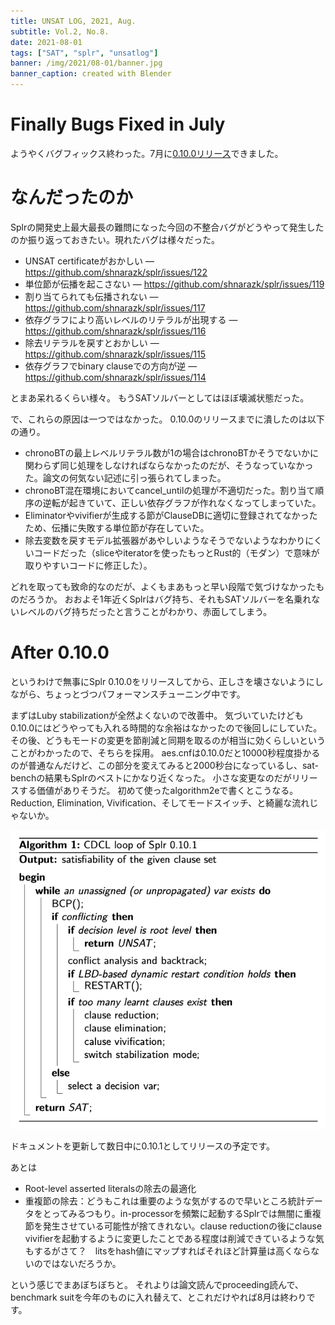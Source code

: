 ```yaml
---
title: UNSAT LOG, 2021, Aug.
subtitle: Vol.2, No.8.
date: 2021-08-01
tags: ["SAT", "splr", "unsatlog"]
banner: /img/2021/08-01/banner.jpg
banner_caption: created with Blender
---
```

# Finally Bugs Fixed in July
ようやくバグフィックス終わった。7月に[0.10.0リリース](https://github.com/shnarazk/splr/releases/tag/Splr-0.10.0)できました。

# なんだったのか
Splrの開発史上最大最長の難問になった今回の不整合バグがどうやって発生したのか振り返っておきたい。現れたバグは様々だった。

- UNSAT certificateがおかしい — https://github.com/shnarazk/splr/issues/122
- 単位節が伝播を起こさない — https://github.com/shnarazk/splr/issues/119
- 割り当てられても伝播されない — https://github.com/shnarazk/splr/issues/117
- 依存グラフにより高いレベルのリテラルが出現する — https://github.com/shnarazk/splr/issues/116
- 除去リテラルを戻すとおかしい — https://github.com/shnarazk/splr/issues/115
- 依存グラフでbinary clauseでの方向が逆 — https://github.com/shnarazk/splr/issues/114

とまあ呆れるくらい様々。
もうSATソルバーとしてはほぼ壊滅状態だった。

で、これらの原因は一つではなかった。
0.10.0のリリースまでに潰したのは以下の通り。

- chronoBTの最上レベルリテラル数が1の場合はchronoBTかそうでないかに関わらず同じ処理をしなければならなかったのだが、そうなっていなかった。論文の何気ない記述に引っ張られてしまった。
- chronoBT混在環境においてcancel_untilの処理が不適切だった。割り当て順序の逆転が起きていて、正しい依存グラフが作れなくなってしまっていた。
- Eliminatorやvivifierが生成する節がClauseDBに適切に登録されてなかったため、伝播に失敗する単位節が存在していた。
- 除去変数を戻すモデル拡張器があやしいようなそうでないようなわかりにくいコードだった（sliceやiteratorを使ったもっとRust的（モダン）で意味が取りやすいコードに修正した）。

どれを取っても致命的なのだが、よくもまあもっと早い段階で気づけなかったものだろうか。
おおよそ1年近くSplrはバグ持ち、それもSATソルバーを名乗れないレベルのバグ持ちだったと言うことがわかり、赤面してしまう。

# After 0.10.0

というわけで無事にSplr 0.10.0をリリースしてから、正しさを壊さないようにしながら、ちょっとづつパフォーマンスチューニング中です。

まずはLuby stabilizationが全然よくないので改善中。
気づいていたけども0.10.0にはどうやっても入れる時間的な余裕はなかったので後回しにしていた。
その後、どうもモードの変更を節削減と同期を取るのが相当に効くらしいということがわかったので、そちらを採用。
aes.cnfは0.10.0だと10000秒程度掛かるのが普通なんだけど、この部分を変えてみると2000秒台になっているし、sat-benchの結果もSplrのベストにかなり近くなった。
小さな変更なのだがリリースする価値がありそうだ。
初めて使ったalgorithm2eで書くとこうなる。
Reduction, Elimination, Vivification、そしてモードスイッチ、と綺麗な流れじゃないか。

![](/img/2021/08-01/LubyStabilization.png)

ドキュメントを更新して数日中に0.10.1としてリリースの予定です。

あとは
- Root-level asserted literalsの除去の最適化
- 重複節の除去：どうもこれは重要のような気がするので早いところ統計データをとってみるつもり。in-processorを頻繁に起動するSplrでは無闇に重複節を発生させている可能性が捨てきれない。clause reductionの後にclause vivifierを起動するように変更したことである程度は削減できているような気もするがさて？　litsをhash値にマップすればそれほど計算量は高くならないのではないだろうか。

という感じでまあぼちぼちと。
それよりは論文読んでproceeding読んで、benchmark suitを今年のものに入れ替えて、とこれだけやれば8月は終わりです。
